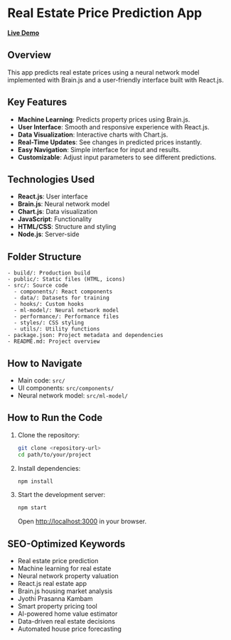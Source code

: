 # Real Estate Price Prediction App

**[Live Demo](https://jyothi2828.github.io/real-estate-price-prediction-brainjs/)**

## Overview
This app predicts real estate prices using a neural network model implemented with Brain.js and a user-friendly interface built with React.js.

## Key Features
- **Machine Learning**: Predicts property prices using Brain.js.
- **User Interface**: Smooth and responsive experience with React.js.
- **Data Visualization**: Interactive charts with Chart.js.
- **Real-Time Updates**: See changes in predicted prices instantly.
- **Easy Navigation**: Simple interface for input and results.
- **Customizable**: Adjust input parameters to see different predictions.

## Technologies Used
- **React.js**: User interface
- **Brain.js**: Neural network model
- **Chart.js**: Data visualization
- **JavaScript**: Functionality
- **HTML/CSS**: Structure and styling
- **Node.js**: Server-side

## Folder Structure
```
- build/: Production build
- public/: Static files (HTML, icons)
- src/: Source code
  - components/: React components
  - data/: Datasets for training
  - hooks/: Custom hooks
  - ml-model/: Neural network model
  - performance/: Performance files
  - styles/: CSS styling
  - utils/: Utility functions
- package.json: Project metadata and dependencies
- README.md: Project overview
```

## How to Navigate
- Main code: `src/`
- UI components: `src/components/`
- Neural network model: `src/ml-model/`

## How to Run the Code
1. Clone the repository:
   ```bash
   git clone <repository-url>
   cd path/to/your/project
   ```
2. Install dependencies:
   ```bash
   npm install
   ```
3. Start the development server:
   ```bash
   npm start
   ```
   Open [http://localhost:3000](http://localhost:3000) in your browser.

## SEO-Optimized Keywords
- Real estate price prediction
- Machine learning for real estate
- Neural network property valuation
- React.js real estate app
- Brain.js housing market analysis
- Jyothi Prasanna Kambam
- Smart property pricing tool
- AI-powered home value estimator
- Data-driven real estate decisions
- Automated house price forecasting

